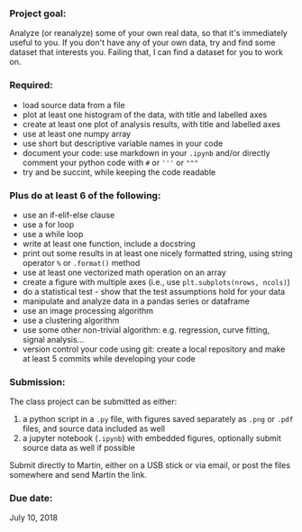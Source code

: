 ### Project goal:

Analyze (or reanalyze) some of your own real data, so that it's immediately useful to you. If you don't have any of your own data, try and find some dataset that interests you. Failing that, I can find a dataset for you to work on.

### Required:

- load source data from a file
- plot at least one histogram of the data, with title and labelled axes
- create at least one plot of analysis results, with title and labelled axes
- use at least one numpy array
- use short but descriptive variable names in your code
- document your code: use markdown in your `.ipynb` and/or directly comment your python code with `#` or `'''` or `"""`
- try and be succint, while keeping the code readable

### Plus do at least 6 of the following:

- use an if-elif-else clause
- use a for loop
- use a while loop
- write at least one function, include a docstring
- print out some results in at least one nicely formatted string, using string operator `%` or `.format()` method
- use at least one vectorized math operation on an array
- create a figure with multiple axes (i.e., use `plt.subplots(nrows, ncols)`)
- do a statistical test - show that the test assumptions hold for your data
- manipulate and analyze data in a pandas series or dataframe
- use an image processing algorithm
- use a clustering algorithm
- use some other non-trivial algorithm: e.g. regression, curve fitting, signal analysis...
- version control your code using git: create a local repository and make at least 5 commits while developing your code

### Submission:

The class project can be submitted as either:

1. a python script in a `.py` file, with figures saved separately as `.png` or `.pdf` files, and source data included as well
2. a jupyter notebook (`.ipynb`) with embedded figures, optionally submit source data as well if possible

Submit directly to Martin, either on a USB stick or via email, or post the files somewhere and send Martin the link.

### Due date:

July 10, 2018
